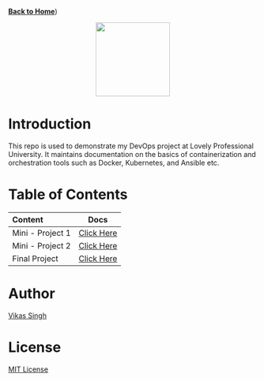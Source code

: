 [**Back to Home**](https://github.com/xanderbilla/ExamPrep-AWS/blob/main/README.md))

<center>
<img src='https://seeklogo.com/images/D/devops-logo-CDF1353483-seeklogo.com.png' height=150/>
</center>

# Introduction

This repo is used to demonstrate my DevOps project at Lovely Professional University. It maintains documentation on the basics of containerization and orchestration tools such as Docker, Kubernetes, and Ansible etc.

# Table of Contents

| Content          | Docs               | 
| :--------------- | :----------------: | 
| Mini - Project 1 | [Click Here](https://github.com/xanderbilla/ExamPrep-Workspace/tree/main/Mini%20-%20Project%201/README.md)|
| Mini - Project 2 | [Click Here](https://github.com/xanderbilla/ExamPrep-Workspace/tree/main/Mini%20-%20Project%202/README.md)|
| Final Project    | [Click Here](https://github.com/xanderbilla/ExamPrep-Workspace/tree/main/Final%20-%20Project/README.md)|


# Author

[Vikas Singh](https://xanderbilla.com)

# License

[MIT License](https://github.com/xanderbilla/ExamPrep-Workspace/blob/main/LICENSE)